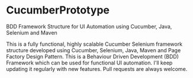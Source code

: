 # CucumberPrototype
BDD Framework Structure for UI Automation using Cucumber, Java, Selenium and Maven

This is a fully functional, highly scalable Cucumber Selenium framework structure developed using Cucumber, Selenium, Java, Maven and Page Factory Design Pattern. This is a Behaviour Driven Development (BDD) Framework which can be used for functional UI automation. I'll keep updating it regularly with new features. Pull requests are always welcome.
